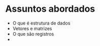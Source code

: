 # Assuntos abordados

 - O que é estrutura de dados
 - Vetores e matrizes
 - O que são registros
 - 
